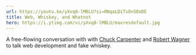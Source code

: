 ```yaml
---
url: https://youtu.be/yXvq8-lMBLU?si=RNqaLDiTsOn58nDE
title: Web, Whiskey, and Whatnot
hero: https://i.ytimg.com/vi/yXvq8-lMBLU/maxresdefault.jpg
---
```


A free-flowing conversation with with [Chuck Carpenter](https://x.com/CharlesWthe3rd) and [Robert Wagner](https://robbiethewagner.dev/) to talk web development and fake whiskey.
